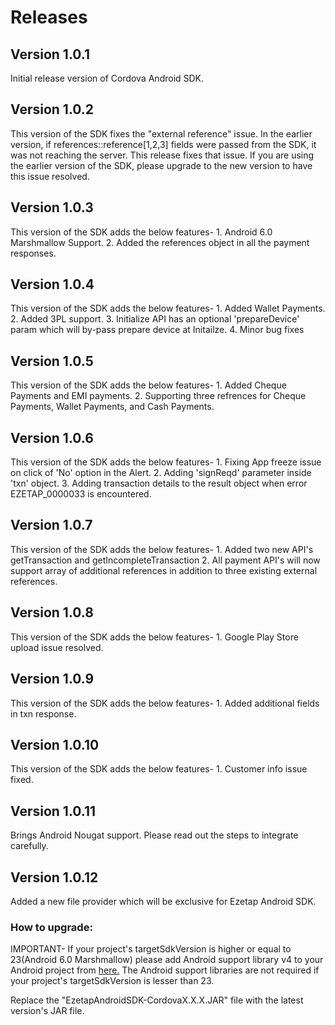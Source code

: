 # Releases

## Version 1.0.1

Initial release version of Cordova Android SDK.

## Version 1.0.2

This version of the SDK fixes the "external reference" issue. In the earlier version, if references::reference[1,2,3] fields were passed from the SDK, it was not reaching the server. This release fixes that issue. If you are using the earlier version of the SDK, please upgrade to the new version to have this issue resolved.


## Version 1.0.3

This version of the SDK adds the below features-
	1. Android 6.0 Marshmallow Support.
	2. Added the references object in all the payment responses. 


## Version 1.0.4

This version of the SDK adds the below features-
	1. Added Wallet Payments.
	2. Added 3PL support.
	3. Initialize API has an optional 'prepareDevice' param which will by-pass prepare device at Initailze.
	4. Minor bug fixes
	
## Version 1.0.5

This version of the SDK adds the below features-
	1. Added Cheque Payments and EMI payments.
	2. Supporting three refrences for Cheque Payments, Wallet Payments, and Cash Payments.
	
## Version 1.0.6

This version of the SDK adds the below features-
	1. Fixing App freeze issue on click of 'No' option in the Alert.
	2. Adding 'signReqd' parameter inside 'txn' object.
	3. Adding transaction details to the result object when error EZETAP_0000033 is encountered.
	
## Version 1.0.7

This version of the SDK adds the below features-
	1. Added two new API's getTransaction and getIncompleteTransaction
	2. All payment API's will now support array of additional references in addition to three existing external references.
	
## Version 1.0.8

This version of the SDK adds the below features-
	1. Google Play Store upload issue resolved.
	

## Version 1.0.9

This version of the SDK adds the below features-
	1. Added additional fields in txn response.
	
## Version 1.0.10

This version of the SDK adds the below features-
	1. Customer info issue fixed.
	
## Version 1.0.11

Brings Android Nougat support. Please read out the steps to integrate carefully. 

## Version 1.0.12

Added a new file provider which will be exclusive for Ezetap Android SDK.

### How to upgrade:
IMPORTANT- If your project's targetSdkVersion is higher or equal to 23(Android 6.0 Marshmallow) please add Android support library v4 to your Android project from <a href="http://developer.android.com/tools/support-library/setup.html">here.</a> The Android support libraries are not required if your project's targetSdkVersion is lesser than 23.

Replace the "EzetapAndroidSDK-CordovaX.X.X.JAR" file with the latest version's JAR file.
